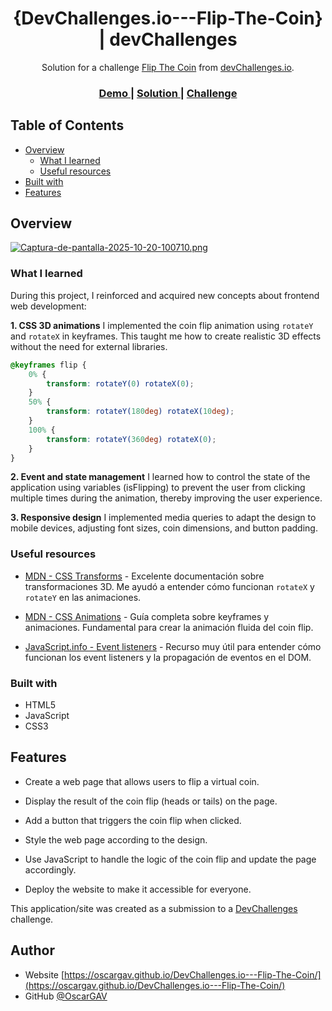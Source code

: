 <!-- Please update value in the {}  -->

<h1 align="center">{DevChallenges.io---Flip-The-Coin} | devChallenges</h1>

<div align="center">
   Solution for a challenge <a href="https://devchallenges.io/challenge/flip-the-coin" target="_blank">Flip The Coin</a> from <a href="http://devchallenges.io" target="_blank">devChallenges.io</a>.
</div>

<div align="center">
  <h3>
    <a href="https://oscargav.github.io/DevChallenges.io---Flip-The-Coin/">
      Demo
    </a>
    <span> | </span>
    <a href="https://github.com/OscarGAV/DevChallenges.io---Flip-The-Coin">
      Solution
    </a>
    <span> | </span>
    <a href="https://devchallenges.io/challenge/flip-the-coin">
      Challenge
    </a>
  </h3>
</div>

<!-- TABLE OF CONTENTS -->

## Table of Contents

- [Overview](#overview)
  - [What I learned](#what-i-learned)
  - [Useful resources](#useful-resources)
- [Built with](#built-with)
- [Features](#features)

<!-- OVERVIEW -->

## Overview

[![Captura-de-pantalla-2025-10-20-100710.png](https://i.postimg.cc/Hn5yJK7L/Captura-de-pantalla-2025-10-20-100710.png)](https://postimg.cc/K3Gzw0fX)

<!--
Introduce your projects by taking a screenshot or a gif. Try to tell visitors a story about your project by answering:

- What have you learned/improved?
- Your wisdom? :)
-->

### What I learned

During this project, I reinforced and acquired new concepts about frontend web development:

**1. CSS 3D animations**
I implemented the coin flip animation using `rotateY` and `rotateX` in keyframes. This taught me how to create realistic 3D effects without the need for external libraries.

```css
@keyframes flip {
    0% {
        transform: rotateY(0) rotateX(0);
    }
    50% {
        transform: rotateY(180deg) rotateX(10deg);
    }
    100% {
        transform: rotateY(360deg) rotateX(0);
    }
}
```

**2. Event and state management**
I learned how to control the state of the application using variables (isFlipping) to prevent the user from clicking multiple times during the animation, thereby improving the user experience.

**3. Responsive design**
I implemented media queries to adapt the design to mobile devices, adjusting font sizes, coin dimensions, and button padding.


### Useful resources

- [MDN - CSS Transforms](https://developer.mozilla.org/en-US/docs/Web/CSS/transform) - Excelente documentación sobre transformaciones 3D. Me ayudó a entender cómo funcionan `rotateX` y `rotateY` en las animaciones.

- [MDN - CSS Animations](https://developer.mozilla.org/en-US/docs/Web/CSS/CSS_Animations) - Guía completa sobre keyframes y animaciones. Fundamental para crear la animación fluida del coin flip.

- [JavaScript.info - Event listeners](https://javascript.info/introduction-browser-events) - Recurso muy útil para entender cómo funcionan los event listeners y la propagación de eventos en el DOM.

### Built with

- HTML5
- JavaScript
- CSS3

## Features

- Create a web page that allows users to flip a virtual coin.

- Display the result of the coin flip (heads or tails) on the page.

- Add a button that triggers the coin flip when clicked.

- Style the web page according to the design.

- Use JavaScript to handle the logic of the coin flip and update the page accordingly.

- Deploy the website to make it accessible for everyone.

This application/site was created as a submission to a [DevChallenges](https://devchallenges.io/challenges-dashboard) challenge.

## Author

- Website [https://oscargav.github.io/DevChallenges.io---Flip-The-Coin/](https://oscargav.github.io/DevChallenges.io---Flip-The-Coin/)
- GitHub [@OscarGAV](https://github.com/OscarGAV)
